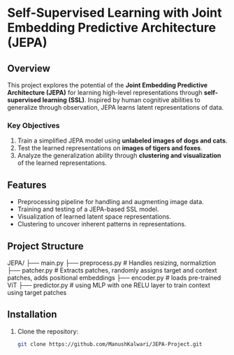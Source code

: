 # Self-Supervised Learning with Joint Embedding Predictive Architecture (JEPA)

## Overview
This project explores the potential of the **Joint Embedding Predictive Architecture (JEPA)** for learning high-level representations through **self-supervised learning (SSL)**. Inspired by human cognitive abilities to generalize through observation, JEPA learns latent representations of data.

### Key Objectives
1. Train a simplified JEPA model using **unlabeled images of dogs and cats**.
2. Test the learned representations on **images of tigers and foxes**.
3. Analyze the generalization ability through **clustering and visualization** of the learned representations.

## Features
- Preprocessing pipeline for handling and augmenting image data.
- Training and testing of a JEPA-based SSL model.
- Visualization of learned latent space representations.
- Clustering to uncover inherent patterns in representations.

## Project Structure
JEPA/
├── main.py 
├── preprocess.py # Handles resizing, normaliztion
├── patcher.py # Extracts patches, randomly assigns target and context patches, adds positional embeddings 
├── encoder.py # loads pre-trained ViT
├── predictor.py # using MLP with one RELU layer to train context using target patches 



## Installation
1. Clone the repository:
   ```bash
   git clone https://github.com/ManushKalwari/JEPA-Project.git
  

